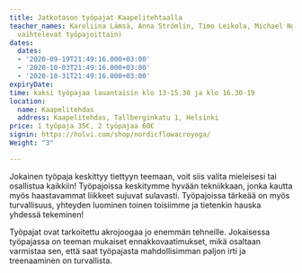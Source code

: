 ```yaml
---
title: Jatkotason työpajat Kaapelitehtaalla
teacher_names: Karoliina Lämsä, Anna Strömlin, Timo Leikola, Michael Nguyen. (Opettajat
  vaihtelevat työpajoittain)
dates:
  dates:
  - '2020-09-19T21:49:16.000+03:00'
  - '2020-10-03T21:49:16.000+03:00'
  - '2020-10-31T21:49:16.000+03:00'
expiryDate: 
time: kaksi työpajaa lauantaisin klo 13-15.30 ja klo 16.30-19
location:
  name: Kaapelitehdas
  address: Kaapelitehdas, Tallberginkatu 1, Helsinki
price: 1 työpaja 35€, 2 työpajaa 60€
signin: https://holvi.com/shop/nordicflowacroyoga/
Weight: "3"

---
```

Jokainen työpaja keskittyy tiettyyn teemaan, voit siis valita mieleisesi tai osallistua kaikkiin! Työpajoissa 
keskitymme hyvään tekniikkaan, jonka kautta myös haastavammat liikkeet sujuvat sulavasti. Työpajoissa tärkeää 
on myös turvallisuus, yhteyden luominen toinen toisiimme ja tietenkin hauska yhdessä tekeminen!
 
Työpajat ovat tarkoitettu akrojoogaa jo enemmän tehneille. Jokaisessa työpajassa on teeman mukaiset 
ennakkovaatimukset, mikä osaltaan varmistaa sen, että saat työpajasta mahdollisimman paljon irti ja 
treenaaminen on turvallista.